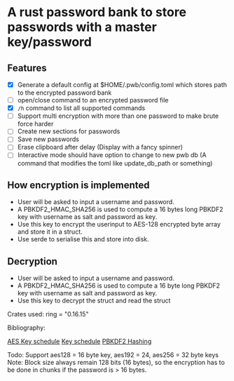 # A rust password bank to store passwords with a master key/password

## Features

- [x] Generate a default config at $HOME/.pwb/config.toml which stores path to the encrypted password bank
- [ ] open/close command to an encrypted password file
- [x] `/h` command to list all supported commands
- [ ] Support multi encryption with more than one password to make brute force harder
- [ ] Create new sections for passwords
- [ ] Save new passwords
- [ ] Erase clipboard after delay (Display with a fancy spinner)
- [ ] Interactive mode should have option to change to new pwb db (A command that modifies the toml like update_db_path or something)

## How encryption is implemented

- User will be asked to input a username and password.
- A PBKDF2_HMAC_SHA256 is used to compute a 16 bytes long PBKDF2 key with username as salt and password as key.
- Use this key to encrypt the userinput to AES-128 encrypted byte array and store it in a struct.
- Use serde to serialise this and store into disk.

## Decryption

- User will be asked to input a username and password.
- A PBKDF2_HMAC_SHA256 is used to compute a 16 byte long PBKDF2 key with username as salt and password as key.
- Use this key to decrypt the struct and read the struct

Crates used: ring = "0.16.15"

Bibliography:

[AES Key schedule](https://en.wikipedia.org/wiki/AES_key_schedule)
[Key schedule](https://en.wikipedia.org/wiki/Key_schedule)
[PBKDF2 Hashing](https://en.wikipedia.org/wiki/PBKDF2)

Todo: Support aes128 = 16 byte key, aes192 = 24, aes256 = 32 byte keys
Note: Block size always remain 128 bits (16 bytes), so the encryption has to be done in chunks if the password is > 16 bytes.
